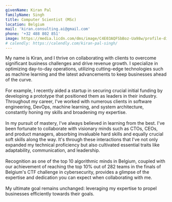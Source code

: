 ```yaml
---
givenName: Kiran Pal
familyName: Singh
title: Computer Scientist (MSc)
location: Belgium
mail: 'kiran.consulting.ai@gmail.com'
phone: '+32 488 802 851'
image: https://media.licdn.com/dms/image/C4E03AQFSbBoz-Ua98w/profile-displayphoto-shrink_800_800/0/1661151976955?e=2147483647&v=beta&t=9zYO9w9luOLTNTe55pU-Mnf6yUsb2HUdEYs6xLU3zfQ
# calendly: https://calendly.com/kiran-pal-singh/
---
```


<!-- As a child growing up in India, I was always drawn to tinkering with electronics. Even at a young age, I found solace in taking apart broken toys and crafting makeshift ventilators from spare parts to beat the stifling heat. Little did I know, those moments of ingenuity would set the stage for my lifelong passion for computers and technology.

At the age of nine, my world expanded when my family relocated to Belgium. It was there that I first encountered the wonders of the internet and computers. Instantly captivated, I knew from that moment on that I wanted to pursue a career in the realm of technology.

Since 2019, my mission has been clear: to leverage my skills to drive enterprises forward. I began my journey by joining a consultancy firm, where I fused my expertise to craft innovative business solutions aimed at fostering growth. However, my heart truly lies in the realm of startups, where the pace is fast, the challenges are exhilarating, and the opportunities for learning are boundless.

In my pursuit of mastery, I've always believed in learning from the best. I've been fortunate to collaborate with visionary minds such as CTOs, CEOs, and product managers, absorbing invaluable hard skills and equally crucial soft skills along the way. It's through these interactions that I've not only expanded my technical proficiency but also cultivated essential traits like adaptability, communication, and leadership.

So, if you're looking for someone who not only brings expertise to the table but also possesses an insatiable curiosity and drive to excel, then look no further. Let's collaborate and create something extraordinary together. -->

<!-- My name is Kiran, and I thrive on collaborating with clients to tackle critical business challenges and boost revenue streams. By optimizing day-to-day operations, I aim to save valuable time and resources. This involves anything from streamlining processes to incorporating cutting-edge technologies like machine learning and state-of-the-art advancements to keep them at the forefront of the industry.

For instance, in my recent involvement with a startup, I developed a prototype that played a pivotal role in securing initial funding, positioning them ahead of competitors. I have worked with neumors clients doing software engeniering, devops, machine learning and system architectuur.

In my pursuit of mastery, I've always believed in learning from the best. I've been fortunate to collaborate with visionary minds such as CTOs, CEOs, and product managers, absorbing invaluable hard skills and equally crucial soft skills along the way. It's through these interactions that I've not only expanded my technical proficiency but also cultivated essential traits like adaptability, communication, and leadership.

In the past year, our team has been recognized among the top 10 algorithmic minds in Belgium. Currently, I'm immersing myself in cybersecurity through participation in Belgium's CTF challenge, achieving a top 10% placement out of 282 teams in the finals.

My overarching goal remains steadfast: leveraging my expertise to propel businesses efficiently towards their objectives. -->

My name is Kiran, and I thrive on collaborating with clients to overcome significant business challenges and drive revenue growth. I specialize in optimizing day-to-day operations, utilizing cutting-edge technologies such as machine learning and the latest advancements to keep businesses ahead of the curve.
\
\
For example, I recently aided a startup in securing crucial initial funding by developing a prototype that positioned them as leaders in their industry. Throughout my career, I've worked with numerous clients in software engineering, DevOps, machine learning, and system architecture, constantly honing my skills and broadening my expertise.
\
\
In my pursuit of mastery, I've always believed in learning from the best. I've been fortunate to collaborate with visionary minds such as CTOs, CEOs, and product managers, absorbing invaluable hard skills and equally crucial soft skills along the way. It's through these interactions that I've not only expanded my technical proficiency but also cultivated essential traits like adaptability, communication, and leadership.
\
\
Recognition as one of the top 10 algorithmic minds in Belgium, coupled with our achievement of reaching the top 10% out of 282 teams in the finals of Belgium's CTF challenge in cybersecurity, provides a glimpse of the expertise and dedication you can expect when collaborating with me.
\
\
My ultimate goal remains unchanged: leveraging my expertise to propel businesses efficiently towards their goals.
